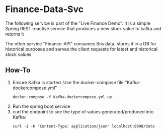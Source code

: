 # Finance-Data-Svc

The following service is part of the "Live Finance Demo".
It is a simple Spring REST reactive service that produces a new stock value to kafka and returns it

The other service "Finance-API" consumes this data, stores it in a DB for historical purposes and serves the client requests for latest and historical stock values

## How-To

1. Ensure Kafka is started. Use the docker-compose file "Kafka-dockercompose.yml"
    ````
   docker-compose -f Kafka-dockercompose.yml up
   ````
2. Run the spring boot service
3. curl the endpoint to see the type of values generated/produced into Kafka:
    ````
    curl -i -H "Content-Type: application/json" localhost:8090/data
    ````